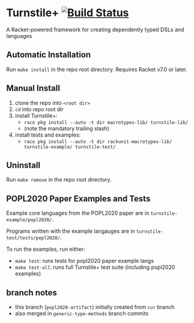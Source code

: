 # Turnstile+ [![Build Status](https://travis-ci.org/stchang/macrotypes.svg?branch=popl2020-artifact)](https://travis-ci.org/stchang/macrotypes)

A Racket-powered framework for creating dependently typed DSLs and languages

## Automatic Installation

Run `make install` in the repo root directory. Requires Racket v7.0 or later.

## Manual Install

1. clone the repo into `<root dir>`
2. `cd` into repo root dir
3. install Turnstile+:
    - `raco pkg install --auto -t dir macrotypes-lib/ turnstile-lib/`
    - (note the mandatory trailing slash)
4. install tests and examples:
    - `raco pkg install --auto -t dir rackunit-macrotypes-lib/ turnstile-example/ turnstile-test/`

## Uninstall

Run `make remove` in the repo root directory.

## POPL2020 Paper Examples and Tests

Example core languages from the POPL2020 paper are in `turnstile-example/popl2020/`.

Programs written with the example langauges are in `turnstile-test/tests/popl2020/`.

To run the examples, run either:

- `make test`: runs tests for popl2020 paper example langs
- `make test-all`: runs full Turnstile+ test suite (including popl2020 examples)

## branch notes
- this branch (`popl2020-artifact`) initially created from `cur` branch
- also merged in `generic-type-methods` branch commits
